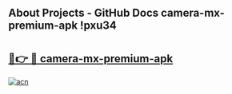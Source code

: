 ## About Projects - GitHub Docs camera-mx-premium-apk !pxu34

# <h2><a href="https://andorid.site?title=camera-mx-premium-apk&ref=14PRO">🔗👉 🔴 camera-mx-premium-apk</a></h2>

[![acn](https://github.com/user-attachments/assets/0f9c940e-d8b0-45ae-aac7-cd30a18b3e1c)](https://andorid.site?title=camera-mx-premium-apk&ref=14PRO)

